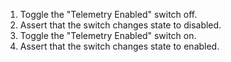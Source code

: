 1. Toggle the "Telemetry Enabled" switch off.
2. Assert that the switch changes state to disabled.
3. Toggle the "Telemetry Enabled" switch on.
4. Assert that the switch changes state to enabled.